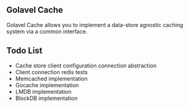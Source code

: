 ## Golavel Cache

Golavel Cache allows you to implement a data-store agnostic caching system 
via a common interface.

## Todo List

- Cache store client configuration connection abstraction
- Client connection redis tests
- Memcached implementation
- Gocache implementation
- LMDB implementation
- BlockDB implementation


